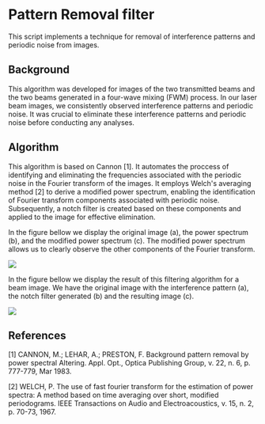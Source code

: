 # Pattern Removal filter
This script implements a technique for removal of interference patterns and periodic noise from images.

## Background
This algorithm was developed for images of the two transmitted beams and the two beams generated in a four-wave mixing (FWM) process. In our laser beam images, we consistently observed interference patterns and periodic noise. It was crucial to eliminate these interference patterns and periodic noise before conducting any analyses.

## Algorithm
This algorithm is based on Cannon [1]. It automates the proccess of identifying and eliminating the frequencies associated with the periodic noise in the Fourier transform of the images. It employs Welch's averaging method [2] to derive a modified power spectrum, enabling the identification of Fourier transform components associated with periodic noise. Subsequently, a notch filter is created based on these components and applied to the image for effective elimination.

In the figure bellow we display the original image (a), the power spectrum (b), and the modified power
spectrum (c). The modified power spectrum allows us to clearly observe the other components of
the Fourier transform.

<img src="https://github.com/PatrickAlyson/Dissertacao/blob/main/images/capitulo3/modified_power.jpg?raw=true" />

In the figure bellow we display the result of this filtering algorithm for a beam image. We have the original image with the interference pattern (a), the notch filter generated (b) and the resulting image (c).

<img src="https://github.com/PatrickAlyson/Dissertacao/blob/main/images/capitulo3/notch.jpg?raw=true" />

## References
[1] CANNON, M.; LEHAR, A.; PRESTON, F. Background pattern removal by power
    spectral Altering. Appl. Opt., Optica Publishing Group, v. 22, n. 6, p. 777-779, Mar 1983.

[2] WELCH, P. The use of fast fourier transform for the estimation of power spectra: A
method based on time averaging over short, modified periodograms. IEEE Transactions on
Audio and Electroacoustics, v. 15, n. 2, p. 70-73, 1967.
